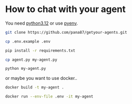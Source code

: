 # How to chat with your agent

You need [python3.12](https://www.python.org/downloads/release/python-3120/) or use [pyenv](https://github.com/pyenv/pyenv).

```bash
git clone https://github.com/pana87/getyour-agents.git
```

```bash
cp .env.example .env
```

```bash
pip install -r requirements.txt
```

```bash
cp agent.py my-agent.py
```

```bash
python my-agent.py
```

or maybe you want to use docker..

```bash
docker build -t my-agent .
```

```bash
docker run --env-file .env -it my-agent
```
